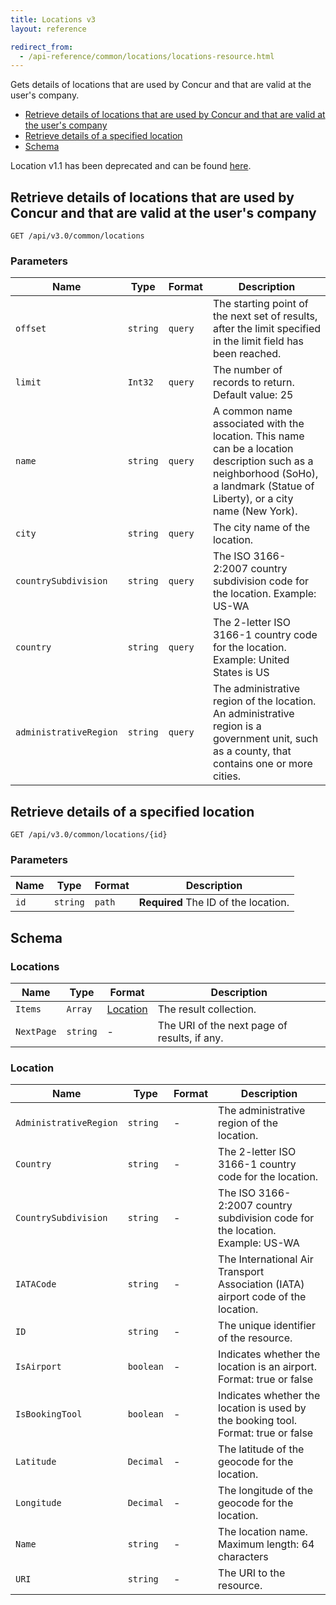 ```yaml
---
title: Locations v3
layout: reference

redirect_from:
  - /api-reference/common/locations/locations-resource.html
---
```


Gets details of locations that are used by Concur and that are valid at the user's company.

* [Retrieve details of locations that are used by Concur and that are valid at the user's company](#get)
* [Retrieve details of a specified location](#getID)
* [Schema](#schema)

Location v1.1 has been deprecated and can be found [here](./v1dot1.locations.html).

## <a name="get"></a>Retrieve details of locations that are used by Concur and that are valid at the user's company

```
GET /api/v3.0/common/locations
```

### Parameters

Name|Type|Format|Description
---|---|---|---
`offset`|`string`|`query`|The starting point of the next set of results, after the limit specified in the limit field has been reached.
`limit`|`Int32`|`query`|The number of records to return. Default value: 25
`name`|`string`|`query`|A common name associated with the location. This name can be a location description such as a neighborhood (SoHo), a landmark (Statue of Liberty), or a city name (New York).
`city`|`string`|`query`|The city name of the location.
`countrySubdivision`|`string`|`query`|The ISO 3166-2:2007 country subdivision code for the location. Example: US-WA
`country`|`string`|`query`|The 2-letter ISO 3166-1 country code for the location. Example: United States is US
`administrativeRegion`|`string`|`query`|The administrative region of the location. An administrative region is a government unit, such as a county, that contains one or more cities.


## <a name="getID"></a>Retrieve details of a specified location

```
GET /api/v3.0/common/locations/{id}
```

### Parameters

Name|Type|Format|Description
---|---|---|---
`id`|`string`|`path`|**Required** The ID of the location.

## <a name="schema"></a>Schema

### <a name="locations"></a>Locations

Name|Type|Format|Description
---|---|---|---
`Items`|`Array`|[Location](#location)|The result collection.
`NextPage`|`string`|-|The URI of the next page of results, if any.

### <a name="location"></a>Location

Name|Type|Format|Description
---|---|---|---
`AdministrativeRegion`|`string`|-|The administrative region of the location.
`Country`|`string`|-|The 2-letter ISO 3166-1 country code for the location.
`CountrySubdivision`|`string`|-|The ISO 3166-2:2007 country subdivision code for the location. Example: US-WA
`IATACode`|`string`|-|The International Air Transport Association (IATA) airport code of the location.
`ID`|`string`|-|The unique identifier of the resource.
`IsAirport`|`boolean`|-|Indicates whether the location is an airport. Format: true or false
`IsBookingTool`|`boolean`|-|Indicates whether the location is used by the booking tool. Format: true or false
`Latitude`|`Decimal`|-|The latitude of the geocode for the location.
`Longitude`|`Decimal`|-|The longitude of the geocode for the location.
`Name`|`string`|-|The location name. Maximum length: 64 characters
`URI`|`string`|-|The URI to the resource.

